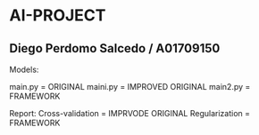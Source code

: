 # AI-PROJECT

## Diego Perdomo Salcedo / A01709150

Models:

main.py = ORIGINAL
maini.py = IMPROVED ORIGINAL
main2.py = FRAMEWORK

Report:
Cross-validation = IMPRVODE ORIGINAL
Regularization = FRAMEWORK
